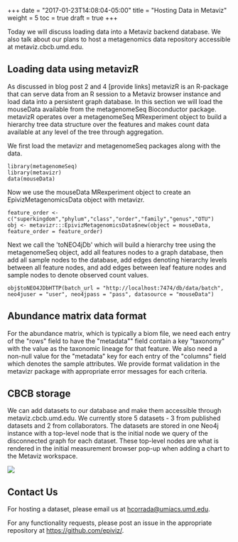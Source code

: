 +++
date = "2017-01-23T14:08:04-05:00"
title = "Hosting Data in Metaviz"
weight = 5
toc = true
draft = true
+++


Today we will discuss loading data into a Metaviz backend database. We
also talk about our plans to host a metagenomics data repository
accessible at metaviz.cbcb.umd.edu.

Loading data using metavizR
---------------------------

As discussed in blog post 2 and 4 \[provide links\] metavizR is an
R-package that can serve data from an R session to a Metaviz browser
instance and load data into a persistent graph database. In this section
we will load the mouseData available from the metagenomeSeq Bioconductor
package. metavizR operates over a metagenomeSeq MRexperiment object to
build a hierarchy tree data structure over the features and makes count
data available at any level of the tree through aggregation.

We first load the metavizr and metagenomeSeq packages along with the
data.

    library(metagenomeSeq)
    library(metavizr)
    data(mouseData)

Now we use the mouseData MRexperiment object to create an
EpivizMetagenomicsData object with metavizr.

    feature_order <- c("superkingdom","phylum","class","order","family","genus","OTU")
    obj <- metavizr:::EpivizMetagenomicsData$new(object = mouseData, feature_order = feature_order)

Next we call the 'toNEO4jDb' which will build a hierarchy tree using the
metagenomeSeq object, add all features nodes to a graph database, then
add all sample nodes to the database, add edges denoting hierarchy
levels between all feature nodes, and add edges between leaf feature
nodes and sample nodes to denote observed count values.

    obj$toNEO4JDbHTTP(batch_url = "http://localhost:7474/db/data/batch", neo4juser = "user", neo4jpass = "pass", datasource = "mouseData")

Abundance matrix data format
----------------------------

For the abundance matrix, which is typically a
biom file, we need each entry of the "rows" field to have the
"metadata"" field contain a key "taxonomy" with the value as the
taxonomic lineage for that feature. We also need a non-null value for
the "metadata" key for each entry of the "columns" field which denotes
the sample attributes. We provide format validation in the metavizr 
package with appropriate error messages for each criteria.


CBCB storage
------------

We can add datasets to our database and make them accessible through
metaviz.cbcb.umd.edu. We currently store 5 datasets - 3 from published datasets and 2 from
collaborators. The datasets are stored in one Neo4j instance with a
top-level node that is the initial node we query of the disconnected
graph for each dataset. These top-level nodes are what is rendered in
the initial measurement browser pop-up when adding a chart to the
Metaviz workspace.

![](/images/metaviz/MetavizDatasets.png)

Contact Us
------------

For hosting a dataset, please email us at hcorrada@umiacs.umd.edu.

For any functionality requests, please post an issue in the appropriate repository at https://github.com/epiviz/.


